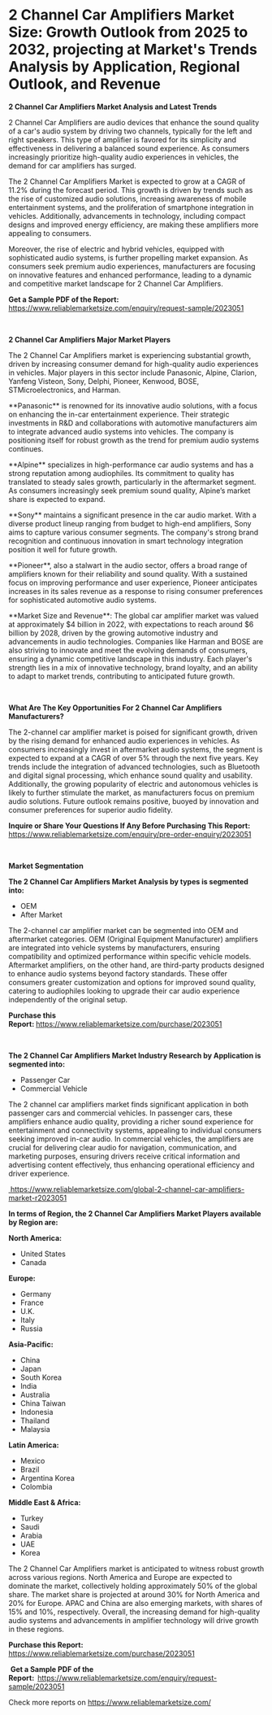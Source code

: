 <p><h1>2 Channel Car Amplifiers Market Size: Growth Outlook from 2025 to 2032, projecting at Market's Trends Analysis by Application, Regional Outlook, and Revenue</h1></p><p><strong>2 Channel Car Amplifiers Market Analysis and Latest Trends</strong></p>
<p><p>2 Channel Car Amplifiers are audio devices that enhance the sound quality of a car's audio system by driving two channels, typically for the left and right speakers. This type of amplifier is favored for its simplicity and effectiveness in delivering a balanced sound experience. As consumers increasingly prioritize high-quality audio experiences in vehicles, the demand for car amplifiers has surged.</p><p>The 2 Channel Car Amplifiers Market is expected to grow at a CAGR of 11.2% during the forecast period. This growth is driven by trends such as the rise of customized audio solutions, increasing awareness of mobile entertainment systems, and the proliferation of smartphone integration in vehicles. Additionally, advancements in technology, including compact designs and improved energy efficiency, are making these amplifiers more appealing to consumers.</p><p>Moreover, the rise of electric and hybrid vehicles, equipped with sophisticated audio systems, is further propelling market expansion. As consumers seek premium audio experiences, manufacturers are focusing on innovative features and enhanced performance, leading to a dynamic and competitive market landscape for 2 Channel Car Amplifiers.</p></p>
<p><strong>Get a Sample PDF of the Report:&nbsp;</strong> <a href="https://www.reliablemarketsize.com/enquiry/request-sample/2023051?utm_campaign=2773&utm_medium=2&utm_source=Github&utm_content=ia&utm_term=06042025&utm_id=2-channel-car-amplifiers">https://www.reliablemarketsize.com/enquiry/request-sample/2023051</a></p>
<p>&nbsp;</p>
<p><strong>2 Channel Car Amplifiers Major Market Players</strong></p>
<p><p>The 2 Channel Car Amplifiers market is experiencing substantial growth, driven by increasing consumer demand for high-quality audio experiences in vehicles. Major players in this sector include Panasonic, Alpine, Clarion, Yanfeng Visteon, Sony, Delphi, Pioneer, Kenwood, BOSE, STMicroelectronics, and Harman.</p><p>**Panasonic** is renowned for its innovative audio solutions, with a focus on enhancing the in-car entertainment experience. Their strategic investments in R&D and collaborations with automotive manufacturers aim to integrate advanced audio systems into vehicles. The company is positioning itself for robust growth as the trend for premium audio systems continues.</p><p>**Alpine** specializes in high-performance car audio systems and has a strong reputation among audiophiles. Its commitment to quality has translated to steady sales growth, particularly in the aftermarket segment. As consumers increasingly seek premium sound quality, Alpine’s market share is expected to expand.</p><p>**Sony** maintains a significant presence in the car audio market. With a diverse product lineup ranging from budget to high-end amplifiers, Sony aims to capture various consumer segments. The company's strong brand recognition and continuous innovation in smart technology integration position it well for future growth.</p><p>**Pioneer**, also a stalwart in the audio sector, offers a broad range of amplifiers known for their reliability and sound quality. With a sustained focus on improving performance and user experience, Pioneer anticipates increases in its sales revenue as a response to rising consumer preferences for sophisticated automotive audio systems.</p><p>**Market Size and Revenue**: The global car amplifier market was valued at approximately $4 billion in 2022, with expectations to reach around $6 billion by 2028, driven by the growing automotive industry and advancements in audio technologies. Companies like Harman and BOSE are also striving to innovate and meet the evolving demands of consumers, ensuring a dynamic competitive landscape in this industry. Each player's strength lies in a mix of innovative technology, brand loyalty, and an ability to adapt to market trends, contributing to anticipated future growth.</p></p>
<p>&nbsp;</p>
<p><strong>What Are The Key Opportunities For 2 Channel Car Amplifiers Manufacturers?</strong></p>
<p><p>The 2-channel car amplifier market is poised for significant growth, driven by the rising demand for enhanced audio experiences in vehicles. As consumers increasingly invest in aftermarket audio systems, the segment is expected to expand at a CAGR of over 5% through the next five years. Key trends include the integration of advanced technologies, such as Bluetooth and digital signal processing, which enhance sound quality and usability. Additionally, the growing popularity of electric and autonomous vehicles is likely to further stimulate the market, as manufacturers focus on premium audio solutions. Future outlook remains positive, buoyed by innovation and consumer preferences for superior audio fidelity.</p></p>
<p><strong>Inquire or Share Your Questions If Any Before Purchasing This Report:</strong> <a href="https://www.reliablemarketsize.com/enquiry/pre-order-enquiry/2023051?utm_campaign=2773&utm_medium=2&utm_source=Github&utm_content=ia&utm_term=06042025&utm_id=2-channel-car-amplifiers">https://www.reliablemarketsize.com/enquiry/pre-order-enquiry/2023051</a></p>
<p>&nbsp;</p>
<p><strong>Market Segmentation</strong></p>
<p><strong>The 2 Channel Car Amplifiers Market Analysis by types is segmented into:</strong></p>
<p><ul><li>OEM</li><li>After Market</li></ul></p>
<p><p>The 2-channel car amplifier market can be segmented into OEM and aftermarket categories. OEM (Original Equipment Manufacturer) amplifiers are integrated into vehicle systems by manufacturers, ensuring compatibility and optimized performance within specific vehicle models. Aftermarket amplifiers, on the other hand, are third-party products designed to enhance audio systems beyond factory standards. These offer consumers greater customization and options for improved sound quality, catering to audiophiles looking to upgrade their car audio experience independently of the original setup.</p></p>
<p><strong>Purchase this Report:&nbsp;</strong><a href="https://www.reliablemarketsize.com/purchase/2023051?utm_campaign=2773&utm_medium=2&utm_source=Github&utm_content=ia&utm_term=06042025&utm_id=2-channel-car-amplifiers">https://www.reliablemarketsize.com/purchase/2023051</a></p>
<p>&nbsp;</p>
<p><strong>The 2 Channel Car Amplifiers Market Industry Research by Application is segmented into:</strong></p>
<p><ul><li>Passenger Car</li><li>Commercial Vehicle</li></ul></p>
<p><p>The 2 channel car amplifiers market finds significant application in both passenger cars and commercial vehicles. In passenger cars, these amplifiers enhance audio quality, providing a richer sound experience for entertainment and connectivity systems, appealing to individual consumers seeking improved in-car audio. In commercial vehicles, the amplifiers are crucial for delivering clear audio for navigation, communication, and marketing purposes, ensuring drivers receive critical information and advertising content effectively, thus enhancing operational efficiency and driver experience.</p></p>
<p><a href="https://www.reliablemarketsize.com/global-2-channel-car-amplifiers-market-r2023051?utm_campaign=2773&utm_medium=2&utm_source=Github&utm_content=ia&utm_term=06042025&utm_id=2-channel-car-amplifiers">&nbsp;https://www.reliablemarketsize.com/global-2-channel-car-amplifiers-market-r2023051</a></p>
<p><strong>In terms of Region, the 2 Channel Car Amplifiers Market Players available by Region are:</strong></p>
<p>
    <p> <strong> North America: </strong>
        <ul>
            <li>United States</li>
            <li>Canada</li>
        </ul>
        </p> 
    <p> <strong> Europe: </strong>
        <ul>
            <li>Germany</li>
            <li>France</li>
            <li>U.K.</li>
            <li>Italy</li>
            <li>Russia</li>
        </ul>
        </p> 
    <p> <strong> Asia-Pacific: </strong>
        <ul>
            <li>China</li>
            <li>Japan</li>
            <li>South Korea</li>
            <li>India</li>
            <li>Australia</li>
            <li>China Taiwan</li>
            <li>Indonesia</li>
            <li>Thailand</li>
            <li>Malaysia</li>
        </ul>
        </p> 
    <p> <strong> Latin America: </strong>
        <ul>
            <li>Mexico</li>
            <li>Brazil</li>
            <li>Argentina Korea</li>
            <li>Colombia</li>
        </ul>
        </p> 
    <p> <strong> Middle East & Africa: </strong>
        <ul>
            <li>Turkey</li>
            <li>Saudi</li>
            <li>Arabia</li>
            <li>UAE</li>
            <li>Korea</li>
        </ul>
    </p>
    </p>
<p><p>The 2 Channel Car Amplifiers market is anticipated to witness robust growth across various regions. North America and Europe are expected to dominate the market, collectively holding approximately 50% of the global share. The market share is projected at around 30% for North America and 20% for Europe. APAC and China are also emerging markets, with shares of 15% and 10%, respectively. Overall, the increasing demand for high-quality audio systems and advancements in amplifier technology will drive growth in these regions.</p></p>
<p><strong>Purchase this Report: </strong><a href="https://www.reliablemarketsize.com/purchase/2023051?utm_campaign=2773&utm_medium=2&utm_source=Github&utm_content=ia&utm_term=06042025&utm_id=2-channel-car-amplifiers">https://www.reliablemarketsize.com/purchase/2023051</a></p>
<p>&nbsp;<strong>Get a Sample PDF of the Report:&nbsp;&nbsp;</strong><a href="https://www.reliablemarketsize.com/enquiry/request-sample/2023051?utm_campaign=2773&utm_medium=2&utm_source=Github&utm_content=ia&utm_term=06042025&utm_id=2-channel-car-amplifiers">https://www.reliablemarketsize.com/enquiry/request-sample/2023051</a></p>
<p><strong></strong></p>
<p>Check more reports on <a href="https://www.reliablemarketsize.com/?utm_campaign=2773&utm_medium=2&utm_source=Github&utm_content=ia&utm_term=06042025&utm_id=2-channel-car-amplifiers">https://www.reliablemarketsize.com/</a></p>